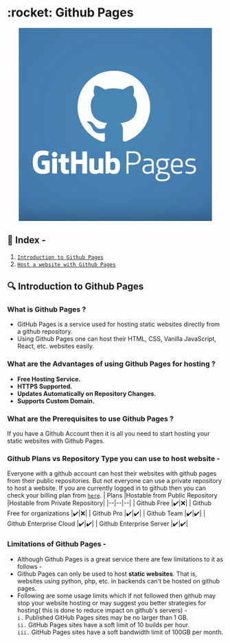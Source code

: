 <h1>:rocket: Github Pages</h1>
<div align="center" >
<img width="450px" height="450px" src="https://raw.githubusercontent.com/github/explore/80688e429a7d4ef2fca1e82350fe8e3517d3494d/collections/github-pages-examples/github-pages-examples.png" >
</div>

## :bookmark: Index - 
1. [`Introduction to Github Pages`](#introduction-to-github-pages)
2. [`Host a website with Github Pages`](#introduction-to-github-pages)

## :mag: Introduction to Github Pages

### What is Github Pages ?
- GitHub Pages is a service used for hosting static websites directly from a github repository. 
- Using Github Pages one can host their HTML, CSS, Vanilla JavaScript, React, etc. websites easily.

### What are the Advantages of using Github Pages for hosting ?
- **Free Hosting Service.**
- **HTTPS Supported.**
- **Updates Automatically on Repository Changes.**
- **Supports Custom Domain.**

### What are the Prerequisites to use Github Pages ?
If you have a Github Account then it is all you need to start hosting your static websites with Github Pages.

### Github Plans vs Repository Type you can use to host website - 
Everyone with a github account can host their websites with github pages from their public repositories. But not everyone can use a private repository to host a website.
If you are currently logged in to github then you can check your billing plan from [`here`](https://github.com/settings/billing).
| Plans |Hostable from Public Repository |Hostable from Private Repository|
|--|--|--|
| Github Free |:heavy_check_mark:|:x:|
| Github Free for organizations |:heavy_check_mark:|:x:|
| Github Pro |:heavy_check_mark:|:heavy_check_mark:|
| Github Team |:heavy_check_mark:|:heavy_check_mark:|
| Github Enterprise Cloud |:heavy_check_mark:|:heavy_check_mark:|
| Github Enterprise Server |:heavy_check_mark:|:heavy_check_mark:|


### Limitations of Github Pages -
- Although Github Pages is a great service there are few limitations to it as follows - 
- Github Pages can only be used to host **static websites**. That is, websites using python, php, etc. in backends can't be hosted on github pages.
- Following are some usage limits which if not followed then github may stop your website hosting or may suggest you better strategies for hosting( this is done to reduce impact on github's servers) -   
`i.` Published GitHub Pages sites may be no larger than 1 GB.   
`ii.` GitHub Pages sites have a soft limit of 10 builds per hour.       
`iii.` GitHub Pages sites have a soft bandwidth limit of 100GB per month.    